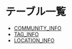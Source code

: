 # テーブル一覧

- [COMMUNITY_INFO](./db/community_info.md "community_info")
- [TAG_INFO](./db/tag_info.md "tag_info")
- [LOCATION_INFO](./db/location_info.md "location_info")
